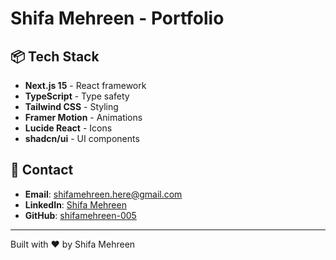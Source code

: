 # Shifa Mehreen - Portfolio

## 📦 Tech Stack

- **Next.js 15** - React framework
- **TypeScript** - Type safety
- **Tailwind CSS** - Styling
- **Framer Motion** - Animations
- **Lucide React** - Icons
- **shadcn/ui** - UI components


## 🤝 Contact

- **Email**: shifamehreen.here@gmail.com
- **LinkedIn**: [Shifa Mehreen](https://linkedin.com/in/shifa-mehreen-8178111b8/)
- **GitHub**: [shifamehreen-005](https://github.com/shifamehreen-005)

---

Built with ❤️ by Shifa Mehreen
